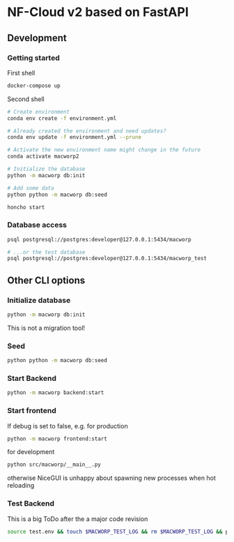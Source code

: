 # NF-Cloud v2 based on FastAPI

## Development

### Getting started
First shell
```sh
docker-compose up
```

Second shell
```sh
# Create environment
conda env create -f environment.yml

# Already created the environment and need updates?
conda env update -f environment.yml --prune

# Activate the new environment name might change in the future
conda activate macworp2 

# Initialize the database
python -m macworp db:init

# Add some data
python python -m macworp db:seed

honcho start
```

### Database access
```sh
psql postgresql://postgres:developer@127.0.0.1:5434/macworp

# ...or the test database
psql postgresql://postgres:developer@127.0.0.1:5434/macworp_test
```


## Other CLI options

### Initialize database
```sh
python -m macworp db:init
```
This is not a migration tool!

### Seed
```sh
python python -m macworp db:seed
```

### Start Backend
```sh
python -m macworp backend:start
```

### Start frontend
If debug is set to false, e.g. for production
```sh
python -m macworp frontend:start
```
for development
```sh
python src/macworp/__main__.py
```
otherwise NiceGUI is unhappy about spawning new processes when hot reloading


### Test Backend
This is a big ToDo after the a major code revision

```sh
source test.env && touch $MACWORP_TEST_LOG && rm $MACWORP_TEST_LOG && python -m unittest discover macworp
```